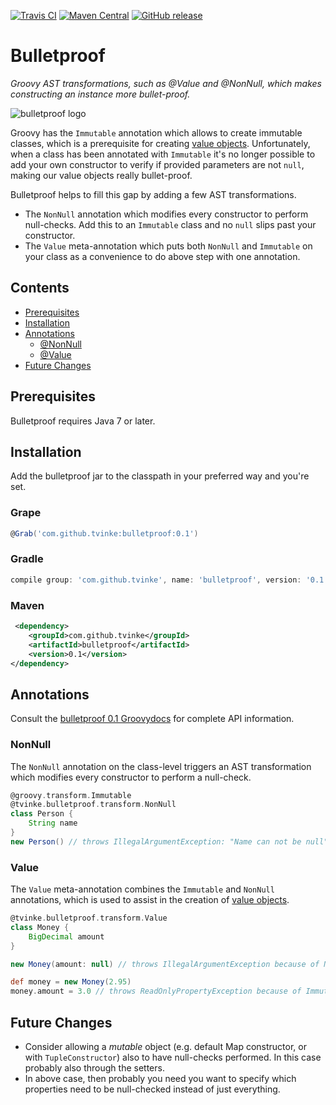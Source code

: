 [![Travis CI](https://img.shields.io/travis/tvinke/bulletproof.svg)](https://travis-ci.org/tvinke/bulletproof)
[![Maven Central](https://img.shields.io/maven-central/v/com.github.tvinke/bulletproof.svg)](http://repo1.maven.org/maven2/com/github/tvinke/bulletproof/0.1/bulletproof-0.1.jar)
[![GitHub release](https://img.shields.io/github/tag/tvinke/bulletproof.svg)](https://github.com/tvinke/bulletproof/releases/tag/v0.1)
# Bulletproof
*Groovy AST transformations, such as @Value and @NonNull, which makes constructing an instance more bullet-proof.*

![bulletproof logo](https://raw.githubusercontent.com/tvinke/bulletproof/master/logo.png)

Groovy has the `Immutable` annotation which allows to create immutable classes, which is a prerequisite for creating [value objects](https://en.wikipedia.org/wiki/Value_object). Unfortunately, when a class has been annotated with `Immutable` it's no longer possible to add your own constructor to verify if provided parameters are not `null`, making our value objects really bullet-proof.

Bulletproof helps to fill this gap by adding a few AST transformations.
 * The `NonNull` annotation which modifies every constructor to perform null-checks. Add this to an `Immutable` class and no `null` slips past your constructor.
 * The `Value` meta-annotation which puts both `NonNull` and `Immutable` on your class as a convenience to do above step with one annotation.

## Contents
 * [Prerequisites](#prerequisites)
 * [Installation](#installation)
 * [Annotations](#annotations)
   * [@NonNull](#nonnull)
   * [@Value](#value)
 * [Future Changes](#future-changes)

## Prerequisites

Bulletproof requires Java 7 or later.

## Installation

Add the bulletproof jar to the classpath in your preferred way and you're set.

### Grape
```groovy
@Grab('com.github.tvinke:bulletproof:0.1') 
```

### Gradle
```groovy
compile group: 'com.github.tvinke', name: 'bulletproof', version: '0.1'
```

### Maven
```xml
 <dependency>
    <groupId>com.github.tvinke</groupId>
    <artifactId>bulletproof</artifactId>
    <version>0.1</version>
</dependency>
```

## Annotations

Consult the [bulletproof 0.1 Groovydocs](http://tvinke.github.io/bulletproof/v0.1/groovydoc/) for complete API information.

### NonNull

The `NonNull` annotation on the class-level triggers an AST transformation which modifies every constructor to perform a null-check.

```groovy
@groovy.transform.Immutable
@tvinke.bulletproof.transform.NonNull
class Person {
    String name
}
new Person() // throws IllegalArgumentException: "Name can not be null"
```

### Value

The `Value` meta-annotation combines the `Immutable` and `NonNull` annotations, which is used to assist in the creation of [value objects](https://en.wikipedia.org/wiki/Value_object).

```groovy
@tvinke.bulletproof.transform.Value
class Money {
    BigDecimal amount
}

new Money(amount: null) // throws IllegalArgumentException because of NonNull

def money = new Money(2.95)
money.amount = 3.0 // throws ReadOnlyPropertyException because of Immutable
```

## Future Changes

 * Consider allowing a _mutable_ object (e.g. default Map constructor, or with `TupleConstructor`) also to have null-checks performed. In this case probably also through the setters.
 * In above case, then probably you need you want to specify which properties need to be null-checked instead of just everything.